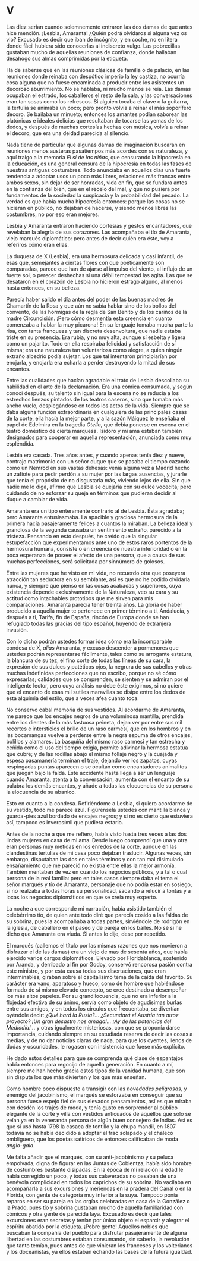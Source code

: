 # V

Las diez serían cuando solemnemente entraron las dos damas de que antes hice
mención. ¡Lesbia, Amaranta! ¿Quién podrá olvidaros si alguna vez os vio?
Excusado es decir que iban de incógnito, y en coche, no en litera donde fácil
hubiera sido conocerlas al indiscreto vulgo. Las pobrecillas gustaban mucho de
aquellas reuniones de confianza, donde hallaban desahogo sus almas comprimidas
por la etiqueta.

Ha de saberse que en las reuniones clásicas de familia o de palacio, en las
reuniones donde reinaba con despótico imperio la ley castiza, no ocurría cosa
alguna que no fuese encaminada a producir entre los asistentes un decoroso
aburrimiento. No se hablaba, ni mucho menos se reía. Las damas ocupaban el
estrado, los caballeros el resto de la sala, y las conversaciones eran tan
sosas como los refrescos. Si alguien tocaba el clave o la guitarra, la tertulia
se animaba un poco; pero pronto volvía a reinar el más soporífero decoro. Se
bailaba un minueto; entonces los amantes podían saborear las platónicas
e ideales delicias que resultaban de tocarse las yemas de los dedos, y después
de muchas cortesías hechas con música, volvía a reinar el decoro, que era una
deidad parecida al silencio.

Nada tiene de particular que algunas damas de imaginación buscaran en reuniones
menos austeras pasatiempos más acordes con su naturaleza, y aquí traigo a la
memoria *El sí de las niñas*, que censurando la hipocresía en la educación, es
una general censura de la hipocresía en todas las fases de nuestras antiguas
costumbres. Todo anunciaba en aquellos días una fuerte tendencia a adoptar usos
un poco más libres, relaciones más francas entre ambos sexos, sin dejar de ser
honradas, vida en fin, que se fundara antes en la confianza del bien, que en el
recelo del mal, y que no pusiera por fundamentos de la sociedad la suspicacia
y la probabilidad del pecado. La verdad es que había mucha hipocresía entonces:
porque las cosas no se hicieran en público, no dejaban de hacerse, y siendo
menos libres las costumbres, no por eso eran mejores.

Lesbia y Amaranta entraron haciendo cortesías y gestos encantadores, que
revelaban la alegría de sus corazones. Las acompañaba el tío de Amaranta, viejo
marqués diplomático: pero antes de decir quién era éste, voy a referiros cómo
eran ellas.

La duquesa de X (Lesbia), era una hermosura delicada y casi infantil, de esas
que, semejantes a ciertas flores con que poéticamente son comparadas, parece
que han de ajarse al impulso del viento, al influjo de un fuerte sol, o perecer
deshechas si una débil tempestad las agita. Las que se desataron en el corazón
de Lesbia no hicieron estrago alguno, al menos hasta entonces, en su belleza.

Parecía haber salido el día antes del poder de las buenas madres de Chamartín
de la Rosa y que aún no sabía hablar sino de los bollos del convento, de las
hormigas de la regla de San Benito y de los cariños de la madre Circuncisión.
¡Pero cómo desmentía esta creencia en cuanto comenzaba a hablar la muy
picarona! En su lenguaje tomaba mucha parte la risa, con tanta franqueza y tan
discreta desenvoltura, que nadie estaba triste en su presencia. Era rubia, y no
muy alta, aunque sí esbelta y ligera como un pajarito. Todo en ella respiraba
felicidad y satisfacción de sí misma; era una naturaleza tan voluntariosa como
alegre, a quien ningún extraño albedrío podía sujetar. Los que tal intentaron
principiarían por enojarla, y enojarla era echarla a perder destruyendo la
mitad de sus encantos.

Entre las cualidades que hacían agradable el trato de Lesbia descollaba su
habilidad en el arte de la declamación. Era una cómica consumada, y según
conocí después, su talento sin igual para la escena no se reducía a los
estrechos lienzos pintados de los teatros caseros, sino que tomaba más ancho
vuelo, desplegándose en todos los actos de la vida. Siempre que se daba alguna
función extraordinaria en cualquiera de las principales casas de la corte, ella
hacía la mejor parte, y a la sazón Máiquez le enseñaba el papel de Edelmira en
la tragedia *Otello*, que debía ponerse en escena en el teatro doméstico de
cierta marquesa. Isidoro y mi ama estaban también designados para cooperar en
aquella representación, anunciada como muy espléndida.

Lesbia era casada. Tres años antes, y cuando apenas tenía diez y nueve,
contrajo matrimonio con un señor duque que se pasaba el tiempo cazando como un
Nemrod en sus vastas dehesas: venía alguna vez a Madrid hecho un zafiote para
pedir perdón a su mujer por las largas ausencias, y jurarle que tenía el
propósito de no disgustarla más, viviendo lejos de ella. Sin que nadie me lo
diga, afirmo que Lesbia se quejaría con su dulce vocecita; pero cuidando de no
esforzar su queja en términos que pudieran decidir al duque a cambiar de vida.

Amaranta era un tipo enteramente contrario al de Lesbia. Ésta agradaba; pero
Amaranta entusiasmaba. La apacible y graciosa hermosura de la primera hacía
pasajeramente felices a cuantos la miraban. La belleza ideal y grandiosa de la
segunda causaba un sentimiento extraño, parecido a la tristeza. Pensando en
esto después, he creído que la singular estupefacción que experimentamos ante
uno de estos raros portentos de la hermosura humana, consiste o en creencia de
nuestra inferioridad o en la poca esperanza de poseer el afecto de una persona,
que a causa de sus muchas perfecciones, será solicitada por sinnúmero de
golosos.

Entre las mujeres que he visto en mi vida, no recuerdo otra que poseyera
atracción tan seductora en su semblante, así es que no he podido olvidarla
nunca, y siempre que pienso en las cosas acabadas y superiores, cuya existencia
depende exclusivamente de la Naturaleza, veo su cara y su actitud como
intachables prototipos que me sirven para mis comparaciones. Amaranta parecía
tener treinta años. La gloria de haber producido a aquella mujer te pertenece
en primer término a ti, Andalucía, y después a ti, Tarifa, fin de España,
rincón de Europa donde se han refugiado todas las gracias del tipo español,
huyendo de extranjera invasión.

Con lo dicho podrán ustedes formar idea cómo era la incomparable condesa de X,
*alias* Amaranta, y excuso descender a pormenores que ustedes podrán
representarse fácilmente, tales como su arrogante estatura, la blancura de su
tez, el fino corte de todas las líneas de su cara, la expresión de sus dulces
y patéticos ojos, la negrura de sus cabellos y otras muchas indefinidas
perfecciones que no escribo, porque no sé cómo expresarlas; calidades que se
comprenden, se sienten y se admiran por el inteligente lector, pero cuyo
análisis no debe éste exigirnos, si no quiere que el encanto de esas mil
sutiles maravillas se disipe entre los dedos de esta alquimia del estilo, que
a veces afea cuanto toca.

No conservo cabal memoria de sus vestidos. Al acordarme de Amaranta, me parece
que los encajes negros de una voluminosa mantilla, prendida entre los dientes
de la más fastuosa peineta, dejan ver por entre sus mil recortes e intersticios
el brillo de un raso carmesí, que en los hombros y en las bocamangas vuelve
a perderse entre la negra espuma de otros encajes, bolillos y alamares. La
basquiña del mismo raso carmesí y tan estrecha y ceñida como el uso del tiempo
exigía, permite adivinar la hermosa estatua que cubre; y de las rodillas abajo
el mismo follaje negro y la cuajada y espesa pasamanería terminan el traje,
dejando ver los zapatos, cuyas respingadas puntas aparecen o se ocultan como
encantadores animalitos que juegan bajo la falda. Este accidente hasta llega
a ser un lenguaje cuando Amaranta, atenta a la conversación, aumenta con el
encanto de su palabra los demás encantos, y añade a todas las elocuencias de su
persona la elocuencia de su abanico.

Esto en cuanto a la condesa. Refiriéndome a Lesbia, si quiero acordarme de su
vestido, todo me parece azul. Figúrensela ustedes con mantilla blanca
y guarda-pies azul bordado de encajes negros; y si no es cierto que estuviera
así, tampoco es inverosímil que pudiera estarlo.

Antes de la noche a que me refiero, había visto hasta tres veces a las dos
lindas mujeres en casa de mi ama. Desde luego comprendí que una y otra eran
personas muy metidas en los enredos de la corte, aunque en las clandestinas
tertulias de mi casa poco dejaban traslucir. Algunas veces, sin embargo,
disputaban las dos en tales términos y con tan mal disimulado ensañamiento que
me pareció no existía entre ellas la mejor armonía. También mentaban de vez en
cuando los negocios públicos, y a tal o cual persona de la real familia: pero
en tales casos siempre daba el tema el señor marqués y tío de Amaranta,
personaje que no podía estar en sosiego, si no realzaba a todas horas su
personalidad, sacando a relucir a tontas y a locas los negocios diplomáticos en
que se creía muy experto.

La noche a que corresponde mi narración, había asistido también el celebérrimo
tío, de quien ante todo diré que parecía cosido a las faldas de su sobrina,
pues la acompañaba a todas partes, sirviéndole de rodrigón en la iglesia, de
caballero en el paseo y de pareja en los bailes. No sé si he dicho que Amaranta
era viuda. Si antes lo dije, dese por repetido.

El marqués (callemos el título por las mismas razones que nos movieron
a disfrazar el de las damas) era un viejo de mas de sesenta años, que había
ejercido varios cargos diplomáticos. Elevado por Floridablanca, sostenido por
Aranda, y derribado al fin por Godoy, conservó rencorosa pasión contra este
ministro, y por esta causa todas sus disertaciones, que eran interminables,
giraban sobre el capitalísimo tema de la caída del favorito. Su carácter era
vano, aparatoso y hueco, como de hombre que habiéndose formado de sí mismo
elevado concepto, se cree destinado a desempeñar los más altos papeles. Por su
grandilocuencia, que no era inferior a la flojedad efectiva de su ánimo, servía
como objeto de agudísimas burlas entre sus amigos, y en todos los círculos que
frecuentaba, se divertían oyéndole decir: *¿Qué hará la Rusia?...* *¿Secundará
el Austria tan atroz proyecto?* *¡Un gran desastre nos amaga!...* *¡Ay de las
potencias del Mediodía!..*. y otras igualmente misteriosas, con que se proponía
darse importancia, cuidando siempre en su estudiada reserva de decir las cosas
a medias, y de no dar noticias claras de nada, para que los oyentes, llenos de
dudas y oscuridades, le rogasen con insistencia que fuese más explícito.

He dado estos detalles para que se comprenda qué clase de espantajos había
entonces para regocijo de aquella generación. En cuanto a mí, siempre me han
hecho gracia estos tipos de la vanidad humana, que son sin disputa los que más
divierten y los que más enseñan.

Como hombre poco dispuesto a transigir con las *novedades peligrosas*,
y enemigo del jacobinismo, el marqués se esforzaba en conseguir que su persona
fuese espejo fiel de sus elevados pensamientos, así es que miraba con desdén
los trajes de moda, y tenía gusto en sorprender al público elegante de la corte
y villa con vestidos anticuados de aquéllos que sólo se veían ya en la
veneranda persona de algún buen consejero de Indias. Así es que si usó hasta
1798 la casaca de tontillo y la chupa mandil, en 1807 todavía no se había
decidido a adoptar el frac solapado y el chaleco ombliguero, que los poetas
satíricos de entonces calificaban de moda *anglo-gala*.

Me falta añadir que el marqués, con su anti-jacobinismo y su peluca empolvada,
digna de figurar en las Juntas de Coblentza, había sido hombre de costumbres
bastante disipadas. En la época de mi relación la edad le había corregido un
poco, y todas sus calaveradas no pasaban de una benévola complicidad en todos
los caprichos de su sobrina. No vacilaba en acompañarla a sus excursiones
y meriendas en la pradera del Canal o en la Florida, con gente de categoría muy
inferior a la suya. Tampoco ponía reparos en ser su pareja en las orgías
celebradas en casa de la González o la Prado, pues tío y sobrina gustaban mucho
de aquella familiaridad con cómicos y otra gente de parecida laya. Excusado es
decir que tales excursiones eran secretas y tenían por único objeto el esparcir
y alegrar el espíritu abatido por la etiqueta. ¡Pobre gente! Aquellos nobles
que buscaban la compañía del pueblo para disfrutar pasajeramente de alguna
libertad en las costumbres estaban consumando, sin saberlo, la revolución que
tanto temían, pues antes de que vinieran los franceses y los volterianos y los
doceañistas, ya ellos estaban echando las bases de la futura igualdad.
